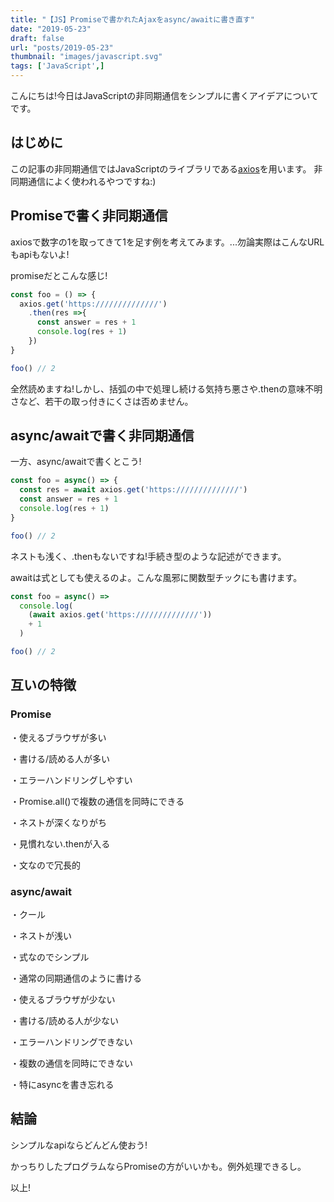 ```yaml
---
title: "【JS】Promiseで書かれたAjaxをasync/awaitに書き直す"
date: "2019-05-23"
draft: false
url: "posts/2019-05-23"
thumbnail: "images/javascript.svg"
tags: ['JavaScript',]
---
```


こんにちは!今日はJavaScriptの非同期通信をシンプルに書くアイデアについてです。

## はじめに
この記事の非同期通信ではJavaScriptのライブラリである[axios](https://github.com/axios/axios)を用います。
非同期通信によく使われるやつですね:)

## Promiseで書く非同期通信
axiosで数字の1を取ってきて1を足す例を考えてみます。...勿論実際はこんなURLもapiもないよ!

promiseだとこんな感じ!
```javascript
const foo = () => {
  axios.get('https://////////////')
    .then(res =>{
      const answer = res + 1
      console.log(res + 1)
    })
}

foo() // 2
```

全然読めますね!しかし、括弧の中で処理し続ける気持ち悪さや.thenの意味不明さなど、若干の取っ付きにくさは否めません。

## async/awaitで書く非同期通信

一方、async/awaitで書くとこう!
```javascript
const foo = async() => {
  const res = await axios.get('https://////////////')
  const answer = res + 1
  console.log(res + 1)
}

foo() // 2
```

ネストも浅く、.thenもないですね!手続き型のような記述ができます。

awaitは式としても使えるのよ。こんな風邪に関数型チックにも書けます。
```javascript
const foo = async() => 
  console.log(
    (await axios.get('https://////////////'))
    + 1
  )

foo() // 2
```

## 互いの特徴
### Promise
・使えるブラウザが多い

・書ける/読める人が多い

・エラーハンドリングしやすい

・Promise.all()で複数の通信を同時にできる

・ネストが深くなりがち

・見慣れない.thenが入る

・文なので冗長的

### async/await

・クール

・ネストが浅い

・式なのでシンプル

・通常の同期通信のように書ける

・使えるブラウザが少ない

・書ける/読める人が少ない

・エラーハンドリングできない

・複数の通信を同時にできない

・特にasyncを書き忘れる

## 結論

シンプルなapiならどんどん使おう!

かっちりしたプログラムならPromiseの方がいいかも。例外処理できるし。

以上!